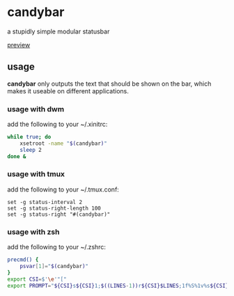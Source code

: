 # candybar
a stupidly simple modular statusbar

[preview](https://i.imgur.com/yVBwCJb.png)

## usage
**candybar** only outputs the text that should be shown on the bar, which makes it useable on different applications.
### usage with dwm
add the following to your ~/.xinitrc:
```sh
while true; do
	xsetroot -name "$(candybar)"
	sleep 2
done &
```
### usage with tmux
add the following to your ~/.tmux.conf:
```tmux
set -g status-interval 2
set -g status-right-length 100
set -g status-right "#(candybar)"
```
### usage with zsh
add the following to your ~/.zshrc:
```zsh
precmd() {
	psvar[1]="$(candybar)"
}
export CSI=$'\e'"["
export PROMPT="${CSI}s${CSI}1;$((LINES-1))r${CSI}$LINES;1f%S%1v%s${CSI}K${CSI}u${PROMPT}"
```

